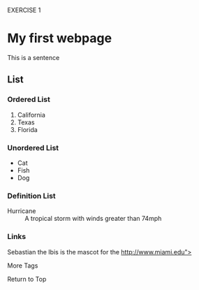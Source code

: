 EXERCISE 1
<!DOCTYPE html>
<html>
<head>
<meta charaset = “utf-8”>
<title>Flynn</title>
</head>
<body>
<h1>My first webpage</h1>
<p> This is a sentence</p>
<h2>List</h2>
<h3> Ordered List</h2>
<ol>
<li>California</li>
<li>Texas</li>
<li>Florida</li>
</ol>
<h3>Unordered List</h2>
<ul>
<li>Cat</li>
<li>Fish</li>
<li>Dog</li>
</ul>
<h3>Definition List</h2>
<dl>
<dt>Hurricane</dt>
	<dd> A tropical storm with winds greater than 74mph</dd>
</dl>
<h3>Links</h3>
	<p>Sebastian the Ibis is the mascot for the <a href= "http://www.miami.edu">http://www.miami.edu"></a><P>
More Tags
		
Return to Top

</body>
</html>
